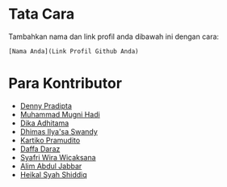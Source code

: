# Tata Cara

Tambahkan nama dan link profil anda dibawah ini dengan cara:

```
[Nama Anda](Link Profil Github Anda)
```

# Para Kontributor

- [Denny Pradipta](https://www.github.com/dennypradipta)
- [Muhammad Mugni Hadi](https://github.com/mugnimaestra)
- [Dika Adhitama](https://github.com/kucinghitam13)
- [Dhimas Ilya'sa Swandy](https://github.com/MikuDroid)
- [Kartiko Pramudito](https://github.com/kartikopr)
- [Daffa Daraz](https://github.com/daffadaraz)
- [Syafri Wira Wicaksana](https://github.com/wirasyafri)
- [Alim Abdul Jabbar](https://github.com/liimalim)
- [Heikal Syah Shiddiq](https://github.com/SlavyanDesu/)